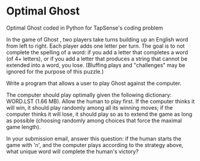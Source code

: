 # Optimal Ghost
Optimal Ghost coded in Python for TapSense's coding problem

In the game of Ghost , two
players take turns building up an English word from left to right. Each
player adds one letter per turn. The goal is to not complete the spelling
of a word: if you add a letter that completes a word (of 4+ letters), or if
you add a letter that produces a string that cannot be extended into a
word, you lose. (Bluffing plays and "challenges" may be ignored for the
purpose of this puzzle.)

Write a program that allows a user to play Ghost against the computer.

The computer should play optimally given the following dictionary: WORD.LST
(1.66 MB).
Allow the human to play first. If the computer thinks it will win, it
should play randomly among all its winning moves; if the computer thinks it
will lose, it should play so as to extend the game as long as possible
(choosing randomly among choices that force the maximal game length).

In your submission email, answer this question: if the human starts the
game with 'n', and the computer plays according to the strategy above, what
unique word will complete the human's victory?